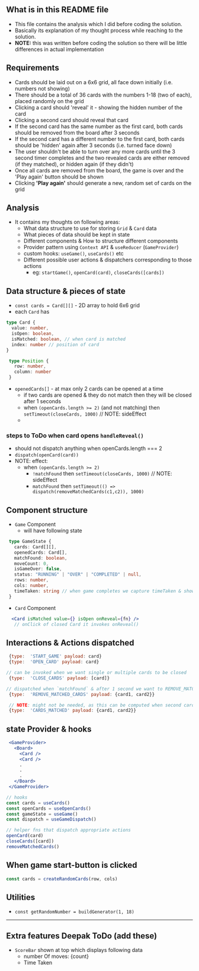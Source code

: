 ## What is in this README file
- This file contains the analysis which I did before coding the solution.
- Basically its explanation of my thought process while reaching to the solution.
- **NOTE:** this was written before coding the solution so there will be little differences in actual implementation
## Requirements
  - Cards should be laid out on a 6x6 grid, all face down initially (i.e. numbers not showing)
  - There should be a total of 36 cards with the numbers 1-18 (two of each), placed randomly on the grid
  - Clicking a card should 'reveal' it - showing the hidden number of the card
  - Clicking a second card should reveal that card
  - If the second card has the same number as the first card, both cards should be removed from the board after 3 seconds
  - If the second card has a different number to the first card, both cards should be 'hidden' again after 3 seconds (i.e. turned face down)
  - The user shouldn't be able to turn over any more cards until the 3 second timer completes and the two revealed cards are either removed (if they matched), or hidden again (if they didn't)
  - Once all cards are removed from the board, the game is over and the 'Play again' button should be shown
  - Clicking **'Play again'** should generate a new, random set of cards on the grid
## Analysis
- It contains my thoughts on following areas:
  - What data structure to use for storing `Grid` & `Card` data
  - What pieces of data should be kept in state
  - Different components & How to structure different components
  - Provider pattern using `Context API` & `useReducer` (`GameProvider`)
  - custom hooks: `useGame()`, `useCards()` etc
  - Different possible user actions & dispatchers corresponding to those actions
    - eg: `startGame()`, `openCard(card)`, `closeCards([cards])`

## Data structure & pieces of state
- `const cards = Card[][]` - 2D array to hold 6x6 grid
- each `Card` has
```ts
type Card {
  value: number,
  isOpen: boolean,
  isMatched: boolean, // when card is matched
  index: number // position of card
}

 type Position {
   row: number,
   column: number
 }
```
- `openedCards[]` - at max only 2 cards can be opened at a time
  - if two cards are opened & they do not match then they will be closed after 1 seconds
  - when `(openCards.length >= 2)` (and not matching) then `setTimeout(closeCards, 1000)` // NOTE: sideEffect
  -

### steps to ToDo when card opens `handleReveal()`
- should not dispatch anything when openCards.length === 2
- `dispatch(openCard(card))`
- NOTE: effect:
  - when `(openCards.length >= 2)`
    -  `!matchFound` then `setTimeout(closeCards, 1000)` // NOTE: sideEffect
    -  `matchFound` then `setTimeout(() => dispatch(removeMatchedCards(c1,c2)), 1000)`

## Component structure
- `Game` Component
  - will have following state
```ts
 type GameState {
   cards: Card[][],
   openedCards: Card[],
   matchFound: boolean,
   moveCount: 0,
   isGameOver: false,
   status: "RUNNING" | "OVER" | "COMPLETED" | null,
   rows: number,
   cols: number,
   timeTaken: string // when game completes we capture timeTaken & show in results screen
 }

```
- `Card` Component
```jsx
  <Card isMatched value={} isOpen onReveal={fn} />
   // onClick of closed Card it invokes onReveal()
```

## Interactions & Actions dispatched
```js
 {type:  'START_GAME' payload: card}
 {type:  'OPEN_CARD' payload: card}

// can be invoked when we want single or multiple cards to be closed
 {type:  'CLOSE_CARDS' payload: [card]}

// dispatched when `matchFound` & after 1 second we want to REMOVE_MATCHED_CARD by marking those cards as `isMatched=true`
 {type:  'REMOVE_MATCHED_CARDS' payload: {card1, card2}}
```
```js
 // NOTE: might not be needed, as this can be computed when second card is opened
 {type:  'CARDS_MATCHED' payload: {card1, card2}}
```

## state Provider & hooks
```jsx
 <GameProvider>
   <Board>
     <Card />
     <Card />
     .
     .
     .
   </Board>
 </GameProvider>

// hooks
const cards = useCards()
const openCards = useOpenCards()
const gameState = useGame()
const dispatch = useGameDispatch()

// helper fns that dispatch appropriate actions
openCard(card)
closeCards([card])
removeMatchedCards()

```

## When game start-button is clicked
```js
const cards = createRandomCards(row, cols)
```


## Utilities
- `const getRandomNumber = buildGenerator(1, 18)`

----------------------------------------
## Extra features Deepak ToDo (add these)
- `ScoreBar` shown at top which displays following data
  - number Of moves: {count}
  - Time Taken
